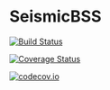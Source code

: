 # SeismicBSS

[![Build Status](https://travis-ci.org/pawbz/SeismicBSS.jl.svg?branch=master)](https://travis-ci.org/pawbz/SeismicBSS.jl)

[![Coverage Status](https://coveralls.io/repos/pawbz/SeismicBSS.jl/badge.svg?branch=master&service=github)](https://coveralls.io/github/pawbz/SeismicBSS.jl?branch=master)

[![codecov.io](http://codecov.io/github/pawbz/SeismicBSS.jl/coverage.svg?branch=master)](http://codecov.io/github/pawbz/SeismicBSS.jl?branch=master)
